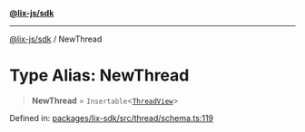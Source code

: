 [**@lix-js/sdk**](../README.md)

***

[@lix-js/sdk](../README.md) / NewThread

# Type Alias: NewThread

> **NewThread** = `Insertable`\<[`ThreadView`](ThreadView.md)\>

Defined in: [packages/lix-sdk/src/thread/schema.ts:119](https://github.com/opral/monorepo/blob/0501d8fe7eed9db1f8058e8d1d58b1d613ceaf43/packages/lix-sdk/src/thread/schema.ts#L119)
